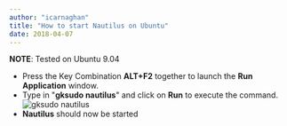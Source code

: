 ```yaml
---
author: "icarnaghan"
title: "How to start Nautilus on Ubuntu"
date: 2018-04-07
---
```


**NOTE**: Tested on Ubuntu 9.04

- Press the Key Combination **ALT+F2** together to launch the **Run Application** window.
- Type in "**gksudo nautilus**" and click on **Run** to execute the command.![gksudo nautilus](images/gksudonautilus.png "gksudo nautilus")
- **Nautilus** should now be started
